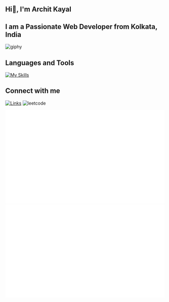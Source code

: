 ## Hi👋, I'm Archit Kayal

## I am a Passionate Web Developer from Kolkata, India 

![giphy](https://github.com/ArchitKayal/ArchitKayal/assets/59079120/7dbe20bf-4c01-4273-920a-052861f57339)  

## Languages and Tools

[![My Skills](https://skillicons.dev/icons?i=c,cpp,py,html,css,js,react,nodejs,redux,firebase,mongodb,tailwind,vscode,git)](https://skillicons.dev)

## Connect with me

[![Links](https://skillicons.dev/icons?i=linkedin)](https://www.linkedin.com/in/archit-kayal/)
![leetcode](https://github.com/ArchitKayal/ArchitKayal/assets/59079120/4433d573-3def-4f9a-94a3-a0b60a13b980)


![](https://github.com/ArchitKayal/github-stats-transparent/blob/4c36b9fa4736a0dd92870766e21f0b082cffed54/generated/languages.svg)
![](https://github.com/ArchitKayal/github-stats-transparent/blob/4c36b9fa4736a0dd92870766e21f0b082cffed54/generated/overview.svg)
